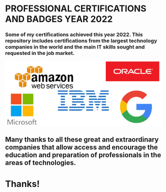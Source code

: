 # PROFESSIONAL CERTIFICATIONS AND BADGES YEAR 2022

### Some of my certifications achieved this year 2022. This repository includes certifications from the largest technology companies in the world and the main IT skills sought and requested in the job market.


![Logo do Markdown](IMGS/logos.png)

## Many thanks to all these great and extraordinary companies that allow access and encourage the education and preparation of professionals in the areas of technologies.

# Thanks!